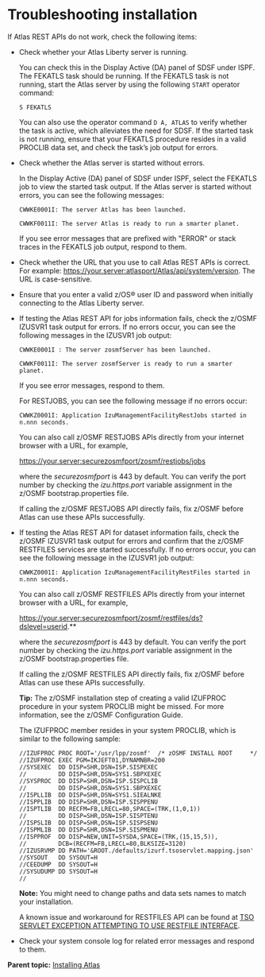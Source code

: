 # Troubleshooting installation

If Atlas REST APIs do not work, check the following items:

-   Check whether your Atlas Liberty server is running.

    You can check this in the Display Active \(DA\) panel of SDSF under ISPF. The FEKATLS task should be running. If the FEKATLS task is not running, start the Atlas server by using the following `START` operator command:

    ```
    S FEKATLS
    ```

    You can also use the operator command `D A, ATLAS` to verify whether the task is active, which alleviates the need for SDSF. If the started task is not running, ensure that your FEKATLS procedure resides in a valid PROCLIB data set, and check the task’s job output for errors.

-   Check whether the Atlas server is started without errors.

    In the Display Active \(DA\) panel of SDSF under ISPF, select the FEKATLS job to view the started task output. If the Atlas server is started without errors, you can see the following messages:

    ```
    CWWKE0001I: The server Atlas has been launched.
    ```

    ```
    CWWKF0011I: The server Atlas is ready to run a smarter planet.
    ```

    If you see error messages that are prefixed with "ERROR" or stack traces in the FEKATLS job output, respond to them.

-   Check whether the URL that you use to call Atlas REST APIs is correct. For example: https://your.server:atlasport/Atlas/api/system/version. The URL is case-sensitive.
-   Ensure that you enter a valid z/OS® user ID and password when initially connecting to the Atlas Liberty server.
-   If testing the Atlas REST API for jobs information fails, check the z/OSMF IZUSVR1 task output for errors. If no errors occur, you can see the following messages in the IZUSVR1 job output:

    ```
    CWWKE0001I : The server zosmfServer has been launched.
    ```

    ```
    CWWKF0011I: The server zosmfServer is ready to run a smarter planet.
    ```

    If you see error messages, respond to them.

    For RESTJOBS, you can see the following message if no errors occur:

    ```
    CWWKZ0001I: Application IzuManagementFacilityRestJobs started in n.nnn seconds.
    ```

    You can also call z/OSMF RESTJOBS APIs directly from your internet browser with a URL, for example,

    https://your.server:securezosmfport/zosmf/restjobs/jobs

    where the *securezosmfport* is 443 by default. You can verify the port number by checking the *izu.https.port* variable assignment in the z/OSMF bootstrap.properties file.

    If calling the z/OSMF RESTJOBS API directly fails, fix z/OSMF before Atlas can use these APIs successfully.

-   If testing the Atlas REST API for dataset information fails, check the z/OSMF IZUSVR1 task output for errors and confirm that the z/OSMF RESTFILES services are started successfully. If no errors occur, you can see the following message in the IZUSVR1 job output:

    ```
    CWWKZ0001I: Application IzuManagementFacilityRestFiles started in n.nnn seconds.
    ```

    You can also call z/OSMF RESTFILES APIs directly from your internet browser with a URL, for example,

    https://your.server:securezosmfport/zosmf/restfiles/ds?dslevel=userid.**

    where the *securezosmfport* is 443 by default. You can verify the port number by checking the *izu.https.port* variable assignment in the z/OSMF bootstrap.properties file.

    If calling the z/OSMF RESTFILES API directly fails, fix z/OSMF before Atlas can use these APIs successfully.

    **Tip:** The z/OSMF installation step of creating a valid IZUFPROC procedure in your system PROCLIB might be missed. For more information, see the z/OSMF Configuration Guide.

    The IZUFPROC member resides in your system PROCLIB, which is similar to the following sample:

    ```
    //IZUFPROC PROC ROOT='/usr/lpp/zosmf'  /* zOSMF INSTALL ROOT     */
    //IZUFPROC EXEC PGM=IKJEFT01,DYNAMNBR=200                          
    //SYSEXEC  DD DISP=SHR,DSN=ISP.SISPEXEC                            
    //         DD DISP=SHR,DSN=SYS1.SBPXEXEC                           
    //SYSPROC  DD DISP=SHR,DSN=ISP.SISPCLIB                            
    //         DD DISP=SHR,DSN=SYS1.SBPXEXEC                           
    //ISPLLIB  DD DISP=SHR,DSN=SYS1.SIEALNKE                           
    //ISPPLIB  DD DISP=SHR,DSN=ISP.SISPPENU                            
    //ISPTLIB  DD RECFM=FB,LRECL=80,SPACE=(TRK,(1,0,1))                
    //         DD DISP=SHR,DSN=ISP.SISPTENU                            
    //ISPSLIB  DD DISP=SHR,DSN=ISP.SISPSENU                            
    //ISPMLIB  DD DISP=SHR,DSN=ISP.SISPMENU                            
    //ISPPROF  DD DISP=NEW,UNIT=SYSDA,SPACE=(TRK,(15,15,5)),            
    //         DCB=(RECFM=FB,LRECL=80,BLKSIZE=3120)                     
    //IZUSRVMP DD PATH='&ROOT./defaults/izurf.tsoservlet.mapping.json'  
    //SYSOUT   DD SYSOUT=H                                              
    //CEEDUMP  DD SYSOUT=H                                              
    //SYSUDUMP DD SYSOUT=H                                              
    //                                                                 
    ```

    **Note:** You might need to change paths and data sets names to match your installation.

    A known issue and workaround for RESTFILES API can be found at [TSO SERVLET EXCEPTION ATTEMPTING TO USE RESTFILE INTERFACE](http://www-01.ibm.com/support/docview.wss?crawler=1&uid=isg1PI63398).

-   Check your system console log for related error messages and respond to them.

**Parent topic:** [Installing Atlas](../topics/install.md)
